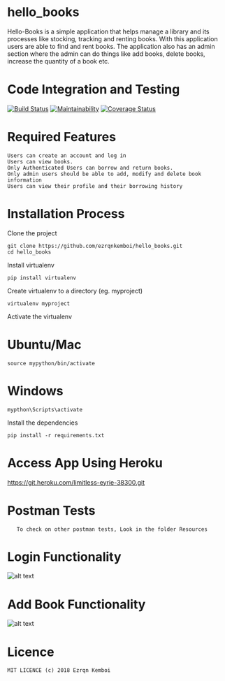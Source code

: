 # hello_books

Hello-Books is a simple application that helps manage a library and its processes like stocking, tracking and renting books. With this application users are able to find and rent books. The application also has an admin section where the admin can do things like add books, delete books, increase the quantity of a book etc.

# Code Integration and Testing

[![Build Status](https://travis-ci.org/ezrqnkemboi/hello_books.svg?branch=master)](https://travis-ci.org/ezrqnkemboi/hello_books) [![Maintainability](https://api.codeclimate.com/v1/badges/b92c5e43d5de4be7085b/maintainability)](https://codeclimate.com/github/ezrqnkemboi/hello_books/maintainability) [![Coverage Status](https://coveralls.io/repos/github/ezrqnkemboi/hello_books/badge.svg?branch=master)](https://coveralls.io/github/ezrqnkemboi/hello_books?branch=master)

# Required Features
    Users can create an account and log in
    Users can view books.
    Only Authenticated Users can borrow and return books.
    Only admin users should be able to add, modify and delete book information 
    Users can view their profile and their borrowing history
# Installation Process
Clone the project
    
    git clone https://github.com/ezrqnkemboi/hello_books.git
    cd hello_books
    
Install virtualenv 
    
    pip install virtualenv
    
Create virtualenv to a directory (eg. myproject)

    virtualenv myproject
    
Activate the virtualenv
  # Ubuntu/Mac
    source mypython/bin/activate
  # Windows
    mypthon\Scripts\activate
    
Install the dependencies

    pip install -r requirements.txt
    
# Access App Using Heroku

   https://git.heroku.com/limitless-eyrie-38300.git
    
# Postman Tests
       To check on other postman tests, Look in the folder Resources
       
   # Login Functionality
![alt text](https://github.com/ezrqnkemboi/hello_books/blob/flask_feature/resources/login.png)

   # Add Book Functionality
![alt text](https://github.com/ezrqnkemboi/hello_books/blob/flask_feature/resources/add_book.png)
    
# Licence

    MIT LICENCE (c) 2018 Ezrqn Kemboi
    
    


